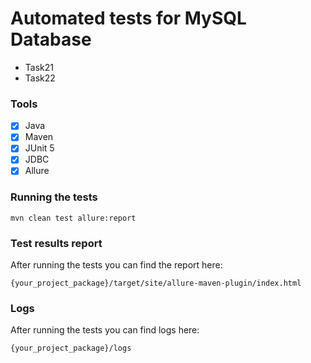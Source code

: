 # Automated tests for MySQL Database

* Task21
* Task22

### Tools

- [x] Java
- [x] Maven
- [x] JUnit 5
- [x] JDBC
- [x] Allure

### Running the tests

`mvn clean test allure:report`

### Test results report

After running the tests you can find the report here:

`{your_project_package}/target/site/allure-maven-plugin/index.html`

### Logs

After running the tests you can find logs here:

`{your_project_package}/logs`